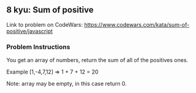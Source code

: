 ## 8 kyu: Sum of positive

Link to problem on CodeWars: https://www.codewars.com/kata/sum-of-positive/javascript

### Problem Instructions

You get an array of numbers, return the sum of all of the positives ones.

Example [1,-4,7,12] => 1 + 7 + 12 = 20

Note: array may be empty, in this case return 0.
